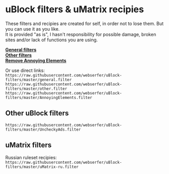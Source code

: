 # uBlock filters & uMatrix recipies

These filters and recipies are created for self, in order not to lose them. But you can use it as you like.<br>
It is provided "as is", I hasn't responsibility for possible damage, broken sites and/or lack of functions you are using.<br>

**[General filters](https://subscribe.adblockplus.org/?location=https://raw.githubusercontent.com/webserfer/uBlock-filters/master/general.filter&title=uBlock%20filters%20by%20[webserfer]%20–%20General)**<br>
**[Other filters](https://subscribe.adblockplus.org/?location=https://raw.githubusercontent.com/webserfer/uBlock-filters/master/other.filter&title=uBlock%20filters%20by%20[webserfer]%20–%20Other)**<br>
**[Remove Annoying Elements](https://subscribe.adblockplus.org/?location=https://raw.githubusercontent.com/webserfer/uBlock-filters/master/AnnoyingElements.filter&title=uBlock%20filters%20by%20[webserfer]%20–%20Annoying%20Elements)**<br>

Or use direct links:<br>
`https://raw.githubusercontent.com/webserfer/uBlock-filters/master/general.filter`<br>
`https://raw.githubusercontent.com/webserfer/uBlock-filters/master/other.filter`<br>
`https://raw.githubusercontent.com/webserfer/uBlock-filters/master/AnnoyingElements.filter`<br>

## Other uBlock filters

`https://raw.githubusercontent.com/webserfer/uBlock-filters/master/UncheckyAds.filter`<br>

## uMatrix filters

Russian ruleset recipies:<br>
`https://raw.githubusercontent.com/webserfer/uBlock-filters/master/uMatrix-ru.filter`<br>
